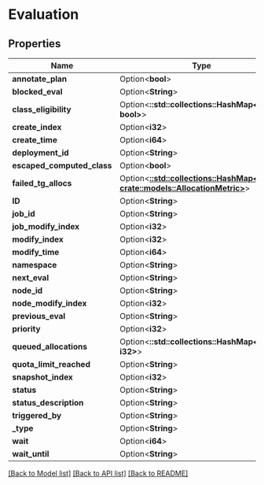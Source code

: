 # Evaluation

## Properties

| Name                       | Type                                                                                                    | Description | Notes      |
| -------------------------- | ------------------------------------------------------------------------------------------------------- | ----------- | ---------- |
| **annotate_plan**          | Option<**bool**>                                                                                        |             | [optional] |
| **blocked_eval**           | Option<**String**>                                                                                      |             | [optional] |
| **class_eligibility**      | Option<**::std::collections::HashMap<String, bool>**>                                                   |             | [optional] |
| **create_index**           | Option<**i32**>                                                                                         |             | [optional] |
| **create_time**            | Option<**i64**>                                                                                         |             | [optional] |
| **deployment_id**          | Option<**String**>                                                                                      |             | [optional] |
| **escaped_computed_class** | Option<**bool**>                                                                                        |             | [optional] |
| **failed_tg_allocs**       | Option<[**::std::collections::HashMap<String, crate::models::AllocationMetric>**](AllocationMetric.md)> |             | [optional] |
| **ID**                     | Option<**String**>                                                                                      |             | [optional] |
| **job_id**                 | Option<**String**>                                                                                      |             | [optional] |
| **job_modify_index**       | Option<**i32**>                                                                                         |             | [optional] |
| **modify_index**           | Option<**i32**>                                                                                         |             | [optional] |
| **modify_time**            | Option<**i64**>                                                                                         |             | [optional] |
| **namespace**              | Option<**String**>                                                                                      |             | [optional] |
| **next_eval**              | Option<**String**>                                                                                      |             | [optional] |
| **node_id**                | Option<**String**>                                                                                      |             | [optional] |
| **node_modify_index**      | Option<**i32**>                                                                                         |             | [optional] |
| **previous_eval**          | Option<**String**>                                                                                      |             | [optional] |
| **priority**               | Option<**i32**>                                                                                         |             | [optional] |
| **queued_allocations**     | Option<**::std::collections::HashMap<String, i32>**>                                                    |             | [optional] |
| **quota_limit_reached**    | Option<**String**>                                                                                      |             | [optional] |
| **snapshot_index**         | Option<**i32**>                                                                                         |             | [optional] |
| **status**                 | Option<**String**>                                                                                      |             | [optional] |
| **status_description**     | Option<**String**>                                                                                      |             | [optional] |
| **triggered_by**           | Option<**String**>                                                                                      |             | [optional] |
| **\_type**                 | Option<**String**>                                                                                      |             | [optional] |
| **wait**                   | Option<**i64**>                                                                                         |             | [optional] |
| **wait_until**             | Option<**String**>                                                                                      |             | [optional] |

[[Back to Model list]](../README.md#documentation-for-models)
[[Back to API list]](../README.md#documentation-for-api-endpoints)
[[Back to README]](../README.md)
